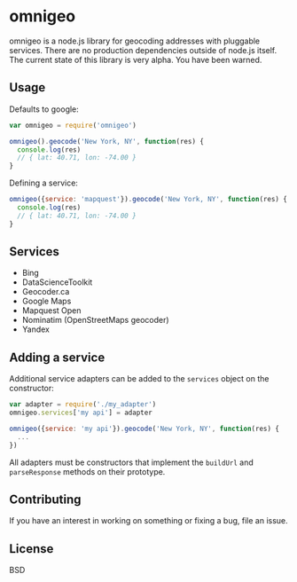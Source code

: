 omnigeo
=======

omnigeo is a node.js library for geocoding addresses with pluggable services.
There are no production dependencies outside of node.js itself. The current
state of this library is very alpha. You have been warned.

## Usage

Defaults to google:
```javascript
var omnigeo = require('omnigeo')

omnigeo().geocode('New York, NY', function(res) {
  console.log(res)
  // { lat: 40.71, lon: -74.00 }
}
```

Defining a service:
```javascript
omnigeo({service: 'mapquest'}).geocode('New York, NY', function(res) {
  console.log(res)
  // { lat: 40.71, lon: -74.00 }
}
```

## Services

- Bing
- DataScienceToolkit
- Geocoder.ca
- Google Maps
- Mapquest Open
- Nominatim (OpenStreetMaps geocoder)
- Yandex

## Adding a service

Additional service adapters can be added to the `services` object on the constructor:
```javascript
var adapter = require('./my_adapter')
omnigeo.services['my api'] = adapter

omnigeo({service: 'my api'}).geocode('New York, NY', function(res) {
  ...
})
```

All adapters must be constructors that implement the `buildUrl` and `parseResponse` methods on their prototype.

## Contributing

If you have an interest in working on something or fixing a bug, file an issue.

## License

BSD
